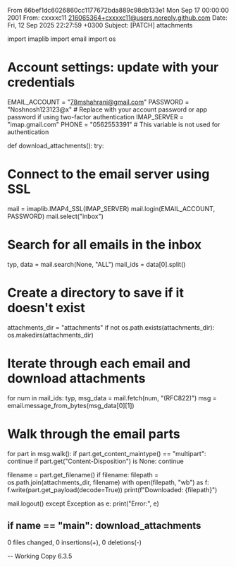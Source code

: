 From 66bef1dc6026860cc1177672bda889c98db133e1 Mon Sep 17 00:00:00 2001
From: cxxxxc11 <216065364+cxxxxc11@users.noreply.github.com>
Date: Fri, 12 Sep 2025 22:27:59 +0300
Subject: [PATCH] attachments

import imaplib
import email
import os

# Account settings: update with your credentials
EMAIL_ACCOUNT = "78mshahrani@gmail.com"
PASSWORD = "Noshnosh123123@x"  # Replace with your
account password or app password if using two-factor authentication
IMAP_SERVER = "imap.gmail.com"
PHONE = "0562553391"  # This variable is not used for authentication

def download_attachments():
try:
# Connect to the email server using SSL
mail = imaplib.IMAP4_SSL(IMAP_SERVER)
mail.login(EMAIL_ACCOUNT, PASSWORD)
mail.select("inbox")

# Search for all emails in the inbox
typ, data = mail.search(None, "ALL")
mail_ids = data[0].split()

# Create a directory to save  if it doesn't exist
attachments_dir = "attachments"
if not os.path.exists(attachments_dir):
os.makedirs(attachments_dir)

# Iterate through each email and download attachments
for num in mail_ids:
typ, msg_data = mail.fetch(num, "(RFC822)")
msg = email.message_from_bytes(msg_data[0][1])

# Walk through the email parts
for part in msg.walk():
if part.get_content_maintype() == "multipart":
continue
if part.get("Content-Disposition") is None:
continue

filename = part.get_filename()
if filename:
filepath = os.path.join(attachments_dir, filename)
with open(filepath, "wb") as f:
f.write(part.get_payload(decode=True))
print(f"Downloaded: {filepath}")

mail.logout()
except Exception as e:
print("Error:", e)

if __name__ == "__main__":
download_attachments
---
 0 files changed, 0 insertions(+), 0 deletions(-)

--
Working Copy 6.3.5

